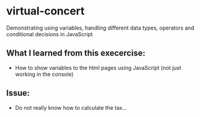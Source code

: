 # virtual-concert
Demonstrating using variables, handling different data types, operators and conditional decisions in JavaScript

## What I learned from this execercise:
- How to show variables to the html pages using JavaScript (not just working in the console)

## Issue:
- Do not really know how to calculate the tax...
